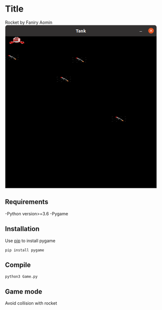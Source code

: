 # Title
 Rocket by Faniry Aomin
![All text](/jeu.png)

## Requirements
-Python version>=3.6
-Pygame

## Installation 
 Use [pip](https://pip.pypa.io/en/stable/) to install pygame

    pip install pygame

## Compile 
    python3 Game.py 

## Game mode
 Avoid collision with rocket